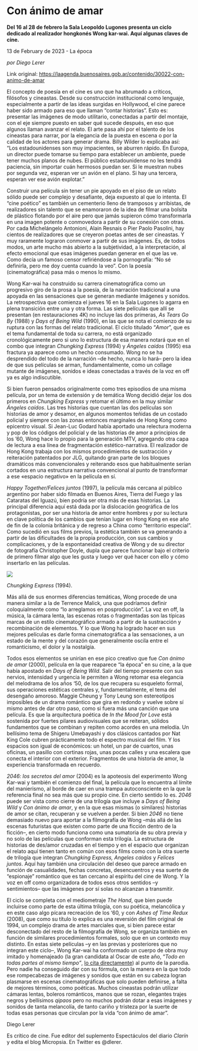 # Con ánimo de amar

**Del 16 al 28 de febrero la Sala Leopoldo Lugones presenta un ciclo dedicado al realizador hongkonés Wong kar-wai. Aquí algunas claves de  cine.**

13 de February de 2023 - La época

_por Diego Lerer_

Link original: https://laagenda.buenosaires.gob.ar/contenido/30022-con-animo-de-amar



El concepto de poesía en el cine es uno que ha abrumado a críticos, filósofos y cineastas. Desde su construcción institucional como lenguaje, especialmente a partir de las ideas surgidas en Hollywood, el cine parece haber sido armado para eso que llaman “contar historias”. Esto es: presentar las imágenes de modo utilitario, conectadas a partir del montaje, con el eje siempre puesto en saber qué sucede después, en eso que algunos llaman avanzar el relato. El arte pasa ahí por el talento de los cineastas para narrar, por la elegancia de la puesta en escena o por la calidad de los actores para generar drama. Billy Wilder lo explicaba así: “Los estadounidenses son muy impacientes, se aburren rápido. En Europa, un director puede tomarse su tiempo para establecer un ambiente, puede tener muchos planos de nubes. El público estadounidense no les tendrá paciencia, sin importar cuán hermosos puedan ser. Si le muestran nubes por segunda vez, esperan ver un avión en el plano. Si hay una tercera, esperan ver ese avión explotar.”




Construir una película sin tener un pie apoyado en el piso de un relato sólido puede ser complejo y desafiante, deja expuesto al que lo intenta. El “cine poético” es también un cementerio lleno de tramposos y arribistas, de realizadores sin talento que se enamoraron de la idea de filmar una bolsita de plástico flotando por el aire pero que jamás supieron cómo transformarla en una imagen potente o conmovedora a partir de su conexión con otras. Por cada Michelángelo Antonioni, Alain Resnais o Pier Paolo Pasolini, hay cientos de realizadores que se creyeron poetas antes de ser cineastas. Y muy raramente lograron conmover a partir de sus imágenes. Es, de todos modos, un arte mucho más abierto a la subjetividad, a la interpretación, al efecto emocional que esas imágenes puedan generar en el que las ve. Como decía un famoso censor refiriéndose a la pornografía: “No sé definirla, pero me doy cuenta cuando la veo”. Con la poesía (cinematográfica) pasa más o menos lo mismo.




Wong Kar-wai ha construido su carrera cinematográfica como un progresivo giro de la prosa a la poesía, de la narración tradicional a una apoyada en las sensaciones que se generan mediante imágenes y sonidos. La retrospectiva que comienza el jueves 16 en la Sala Lugones lo agarra en plena transición entre una y otra forma. Las siete películas que allí se presentan (en restauraciones 4K) no incluye las dos primeras, *As Tears Go By* (1988) y *Days of Being Wild* (1990), en las que se nota el comienzo de su ruptura con las formas del relato tradicional. El ciclo titulado “*Amor*”, que es el tema fundamental de toda su carrera, no está organizado cronológicamente pero si uno lo estructura de esa manera notará que en el combo que integran *Chungking Express* (1994) y *Ángeles caídos* (1995) esa fractura ya aparece como un hecho consumado. Wong no se ha desprendido del todo de la narración –de hecho, nunca lo hará– pero la idea de que sus películas se arman, fundamentalmente, como un collage mutante de imágenes, sonidos e ideas conectadas a través de la voz en off ya es algo indiscutible.




Si bien fueron pensados originalmente como tres episodios de una misma película, por un tema de extensión y de temática Wong decidió dejar los dos primeros en *Chungking Express* y retomar el último en la muy similar *Ángeles caídos*. Las tres historias que cuentan las dos películas son historias de amor y desamor, en algunos momentos teñidas de un costado policial y siempre con las zonas entonces marginales de Hong Kong como epicentro visual. Si Jean-Luc Godard había aportado una relectura moderna y pop de los códigos del policial y de las historias de amor a principios de los ’60, Wong hace lo propio para la generación MTV, agregando otra capa de lectura a esa línea de fragmentación estético-narrativa. El realizador de Hong Kong trabaja con los mismos procedimientos de sustracción y reiteración patentados por JLG, quitando gran parte de los bloques dramáticos más convencionales y reiterando esos que habitualmente serían cortados en una estructura narrativa convencional al punto de transformar a ese «espacio negativo» en la película en sí.




*Happy Together/Felices juntos* (1997), la película más cercana al público argentino por haber sido filmada en Buenos Aires, Tierra del Fuego y las Cataratas del Iguazú, bien podría ser otra más de esas historias. La principal diferencia aquí está dada por la dislocación geográfica de los protagonistas, por ser una historia de amor entre hombres y por su lectura en clave política de los cambios que tenían lugar en Hong Kong en ese año de fin de la colonia británica y de regreso a China como “territorio especial”. Como sucedió en sus films previos, la estética también se va generando a partir de las dificultades de la propia producción, con sus cambios y complicaciones, y de la espontaneidad creativa de Wong y de su director de fotografía Christopher Doyle, dupla que parece funcionar bajo el criterio de primero filmar algo que les gusta y luego ver qué hacer con ello y cómo insertarlo en las películas.




![](https://cdn.feater.me/files/images/892498/6a3ba63e-83a6-4fcc-853f-45028f9fd86f.jpg)




*Chungking Express* (1994).




Más allá de sus enormes diferencias temáticas, Wong procede de una manera similar a la de Terrence Malick, una que podríamos definir coloquialmente como “lo arreglamos en posproducción”. La voz en off, la música, la cámara lenta, las escenas rotas o fragmentadas son las típicas marcas de un estilo cinematográfico armado a partir de la sustracción y recombinación de elementos. Y lo que Wong ha logrado hacer en sus mejores películas es darle forma cinematográfica a las sensaciones, a un estado de la mente y del corazón que generalmente oscila entre el romanticismo, el dolor y la nostalgia.




Todos esos elementos se unirían en ese pico creativo que fue *Con ánimo de amar* (2000), película en la que reaparece “la época” en su cine, a la que había apostado en *Days of Being Wild*. Salir del tiempo presente con sus nervios, intensidad y urgencia le permiten a Wong retomar esa elegancia del melodrama de los años ‘50, de los que recupera su esqueleto formal, sus operaciones estéticas centrales y, fundamentalmente, el tema del desengaño amoroso. Maggie Cheung y Tony Leung son estereotipos imposibles de un drama romántico que gira en redondo y vuelve sobre sí mismo antes de dar otro paso, como si fuera más una canción que una película. Es que la arquitectura poética de *In the Mood for Love* está sostenida por fuertes pilares audiovisuales que se reiteran, sólidos fundamentos que se combinan y repiten como acordes en una melodía. Un bellísimo tema de Shigeru Umebayashi y dos clásicos cantados por Nat King Cole cubren prácticamente todo el espectro musical del film. Y los espacios son igual de económicos: un hotel, un par de cuartos, unas oficinas, un pasillo con cortinas rojas, unas pocas calles y una escalera que conecta el interior con el exterior. Fragmentos de una historia de amor, la experiencia transformada en recuerdo.




*2046: los secretos del amor* (2004) es la apoteosis del experimento Wong Kar-wai y también el comienzo del final, la película que lo encuentra al límite del manierismo, al borde de caer en una trampa autoconsciente en la que la referencia final no sea más que su propio cine. En cierto sentido lo es. *2046* puede ser vista como cierre de una trilogía que incluye a *Days of Being Wild* y *Con ánimo de amar*, y en la que esas mismas (o similares) historias de amor se citan, recuperan y se vuelven a perder. Si bien *2046* no tiene demasiado nuevo para aportar a la filmografía de Wong –más allá de las escenas futuristas que existen como parte de una ficción dentro de la ficción–, en cierto modo funciona como una sumatoria de su obra previa y no solo de las películas que conforman esta trilogía. La estructura de historias de des/amor cruzadas en el tiempo y en el espacio que organizan el relato aquí tienen tanto en común con esos films como con la otra suerte de trilogía que integran *Chungking Express, Angeles caídos* y *Felices juntos*. Aquí hay también una circulación del deseo que parece armado en función de casualidades, fechas concretas, desencuentros y esa suerte de “espionaje” romántico que es tan cercano al espíritu del cine de Wong. Y la voz en off como organizadora de todos esos otros sentidos –y sentimientos– que las imágenes por sí solas no alcanzan a transmitir.




El ciclo se completa con el mediometraje *The Hand*, que bien puede incluirse como parte de esta última trilogía, con su poética, melancólica y en este caso algo pícara recreación de los ‘60, y con *Ashes of Time Redux* (2008), que como su título lo explica es una reversión del film original de 1994, un complejo drama de artes marciales que, si bien parece estar desconectado del resto de la filmografía de Wong, se organiza también en función de similares procedimientos formales, solo que en un contexto muy distinto. En estas siete películas –y en las previas y posteriores que no integran este ciclo–, Wong Kar-wai ha conformado un cuerpo de obra muy imitado y homenajeado (la gran candidata al Oscar de este año, “*Todo en todas partes al mismo tiempo”*, [lo cita directamente](https://www.youtube.com/watch?v=i3eyowlFKUo&ab_channel=Rocky64)) al punto de la parodia. Pero nadie ha conseguido dar con su fórmula, con la manera en la que todo ese rompecabezas de imágenes y sonidos que están en su cabeza logran plasmarse en escenas cinematográficas que solo pueden definirse, a falta de mejores términos, como poéticas. Muchos cineastas podrán utilizar cámaras lentas, boleros románticos, manos que se rozan, elegantes trajes negros y bellísimos *qipaos* pero no muchos podrán dotar a esas imágenes y sonidos de tanta melancolía, de tanto cariño y tristeza por la suerte de todas esas personas que circulan por la vida “con ánimo de amar”.




Diego Lerer




Es crítico de cine. Fue editor del suplemento Espectáculos del diario *Clarín* y edita el blog Micropsia. En Twitter es @dlerer.



